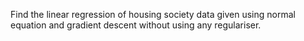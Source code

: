 Find the linear regression of housing society data given using normal equation and gradient descent without using any regulariser.
